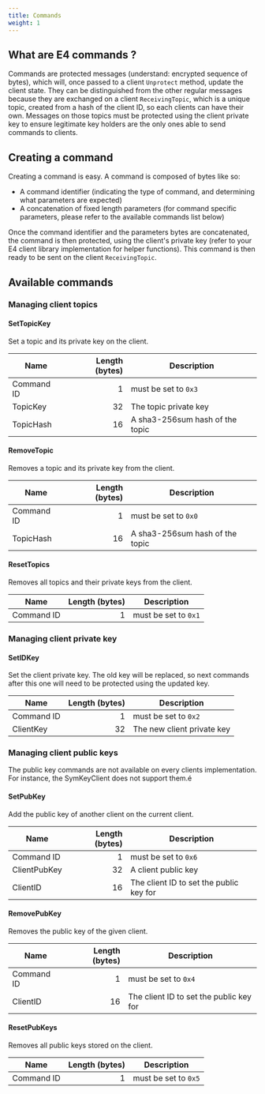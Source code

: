 ```yaml
---
title: Commands
weight: 1
---
```


## What are E4 commands ?

Commands are protected messages (understand: encrypted sequence of bytes), which will, once passed to a client `Unprotect` method, update the client state.
They can be distinguished from the other regular messages because they are exchanged on a client `ReceivingTopic`, which is a unique topic, created from a hash of the client ID, so each clients can have their own. Messages on those topics must be protected using the client private key to ensure legitimate key holders are the only ones able to send commands to clients.

## Creating a command

Creating a command is easy. A command is composed of bytes like so:
* A command identifier (indicating the type of command, and determining what parameters are expected)
* A concatenation of fixed length parameters (for command specific parameters, please refer to the available commands list below)

Once the command identifier and the parameters bytes are concatenated, the command is then protected, using the client's private key (refer to your E4 client library implementation for helper functions). This command is then ready to be sent on the client `ReceivingTopic`.

## Available commands

### Managing client topics

#### SetTopicKey

Set a topic and its private key on the client.

| Name | Length (bytes) | Description |
| --- | ---: | --- |
| Command ID | 1 | must be set to `0x3` |
| TopicKey | 32 | The topic private key |
| TopicHash | 16 | A sha3-256sum hash of the topic |


#### RemoveTopic

Removes a topic and its private key from the client.

| Name | Length (bytes) | Description |
| --- | ---: | --- |
| Command ID | 1 | must be set to `0x0` |
| TopicHash | 16 | A sha3-256sum hash of the topic |


#### ResetTopics

Removes all topics and their private keys from the client.

| Name | Length (bytes) | Description |
| --- | ---: | --- |
| Command ID | 1 | must be set to `0x1` |


### Managing client private key

#### SetIDKey

Set the client private key. The old key will be replaced, so next commands after this one will need to be protected using the updated key.

| Name | Length (bytes) | Description |
| --- | ---:| --- |
| Command ID | 1 | must be set to `0x2` |
| ClientKey | 32 | The new client private key |

### Managing client public keys

The public key commands are not available on every clients implementation. For instance, the SymKeyClient does not support them.é

#### SetPubKey

Add the public key of another client on the current client.

| Name | Length (bytes) | Description |
| --- | ---:| --- |
| Command ID | 1 | must be set to `0x6` |
| ClientPubKey | 32 | A client public key |
| ClientID | 16 | The client ID to set the public key for  |

#### RemovePubKey

Removes the public key of the given client.

| Name | Length (bytes) | Description |
| --- | ---:| --- |
| Command ID | 1 | must be set to `0x4` |
| ClientID | 16 | The client ID to set the public key for  |

#### ResetPubKeys

Removes all public keys stored on the client.

| Name | Length (bytes) | Description |
| --- | ---:| --- |
| Command ID | 1 | must be set to `0x5` |
